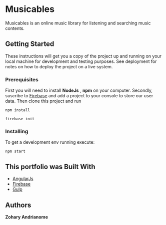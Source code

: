 # Musicables

Musicables is an online music library for listening and searching music contents.

## Getting Started

These instructions will get you a copy of the project up and running on your local machine for development and testing purposes. See deployment for notes on how to deploy the project on a live system.

### Prerequisites

First you will need to install **NodeJs** , **npm** on your computer.
Secondly, suscribe to [Firebase](https://firebase.google.com/) and add a project to your console to store our user data.
Then clone this project and run

```
npm install

firebase init
```

### Installing

To get a development env running execute:

```
npm start
```

## This portfolio was Built With

* [AngularJs](https://angularjs.org/)
* [Firebase](https://firebase.google.com/) 
* [Gulp](https://gulpjs.com/) 

## Authors

**Zohary Andrianome**
